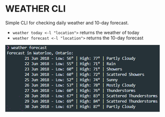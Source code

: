 # WEATHER CLI #
Simple CLI for checking daily weather and 10-day forecast.

- `weather today <-l "location">` returns the weather of today
- `weather forecast <-l "location">` returns the 10-day forecast

![picture](img\weather.png)
